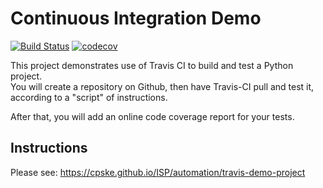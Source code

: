 Continuous Integration Demo
============================
[![Build Status](https://travis-ci.com/Bouncyyahomie/demo-pyci.svg?branch=master)](https://travis-ci.com/Bouncyyahomie/demo-pyci)
[![codecov](https://codecov.io/gh/Bouncyyahomie/demo-pyci/branch/master/graph/badge.svg?token=GdwC1d3ZNg)](undefined)

This project demonstrates use of Travis CI to build and test a Python project.  
You will create a repository on Github, then have Travis-CI pull and test it,
according to a "script" of instructions.

After that, you will add an online code coverage report for your tests.

## Instructions

Please see: https://cpske.github.io/ISP/automation/travis-demo-project

